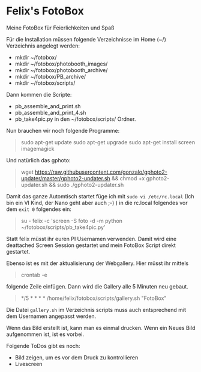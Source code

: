 # Felix's FotoBox
Meine FotoBox für Feierlichkeiten und Spaß

Für die Installation müssen folgende Verzeichnisse im Home (~/) Verzeichnis angelegt werden:
* mkdir ~/fotobox/
* mkdir ~/fotobox/photobooth_images/
* mkdir ~/fotobox/photobooth_archive/
* mkdir ~/fotobox/PB_archive/
* mkdir ~/fotobox/scripts/

Dann kommen die Scripte:
* pb_assemble_and_print.sh
* pb_assemble_and_print_4.sh
* pb_take4pic.py
in den ~/fotobox/scripts/ Ordner.

Nun brauchen wir noch folgende Programme:
> sudo apt-get update
> sudo apt-get upgrade
> sudo apt-get install screen imagemagick

Und natürlich das gphoto:
> wget https://raw.githubusercontent.com/gonzalo/gphoto2-updater/master/gphoto2-updater.sh && chmod +x gphoto2-updater.sh && sudo ./gphoto2-updater.sh



Damit das ganze Automtisch startet füge ich mit `sudo vi /etc/rc.local` (Ich bin ein VI Kind, der Nano geht aber auch ;-) ) in die rc.local folgendes vor dem `exit 0` folgendes ein:
> su - felix -c 'screen -S foto -d -m python ~/fotobox/scripts/pb_take4pic.py'

Statt felix müsst ihr euren PI Usernamen verwenden.
Damit wird eine deattached Screen Session gestartet und mein FotoBox Script direkt gestartet.

Ebenso ist es mit der aktualisierung der Webgallery. Hier müsst ihr mittels
> crontab -e

folgende Zeile einfügen. Dann wird die Gallery alle 5 Minuten neu gebaut.
> */5 * * * *     /home/felix/fotobox/scripts/gallery.sh "FotoBox"


Die Datei `gallery.sh` im Verzeichnis scripts muss auch entsprechend mit dem Usernamen angepasst werden.

Wenn das Bild erstellt ist, kann man es einmal drucken. Wenn ein Neues Bild aufgenommen ist, ist es vorbei.


Folgende ToDos gibt es noch:
- Bild zeigen, um es vor dem Druck zu kontrollieren
- Livescreen
